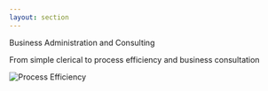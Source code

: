 ```yaml
---
layout: section
---
```


Business Administration and Consulting

From simple clerical to process efficiency and business consultation

![Process Efficiency](img\BusinessAdminProcess.jpg)
